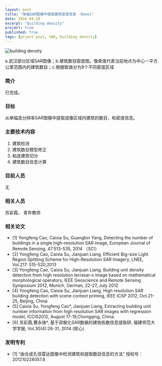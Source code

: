 ```yaml
---
layout: post
title: "单幅SAR图像中提取建筑密度信息 -Done!"
date: 2016-04-28
excerpt: "building density"
project: true
published: true
tags: [prject post, SAR, building density]
---
```


![building density](http://bighanksmallhank.github.io/mydata/BuildingDensity.jpg)

a.武汉部分区域SAR图像；b.建筑数目密度图。像素值代表当前地点为中心一平方公里范围内的建筑数目；c.根据取值分为8个不同密度区域

### 简介 ###

已完成。

### 目标 ###

从单幅高分辨率SAR图像中提取成像区域内建筑的数目，和密度信息。

### 主要技术内容 ### 
1. 建筑检测
2. 建筑数目模型修正
3. 粘连建筑切分
4. 建筑数目信息计算

### 目前人员 ###

无

### 相关人员 ###

苏彩霞， 青年教师

### 相关论文 ###
- [1] Yongfeng Cao, Caixia Su, Guangbin Yang, Detecting the number of buildings in a single high-resolution SAR image, European Journal of Remote Sensing, 47:513-535, 2014 （SCI）
- [2] Yongfeng Cao, Caixia Su, Jianjuan Liang, Efficient Big-size Light Region Splitting Scheme for High-Resolution SAR Imagery, LNEE, Vol.217: 515-520,2013
- [3] Yongfeng Cao, Caixia Su, Jianjuan Liang, Building unit density detection from high resolution terrasar-x image based on mathematical morphological operators, IEEE Geoscience and Remote Sensing Symposium 2012, Munich, German, 22-27, July 2012 
- [4] Yongfeng Cao, Caixia Su, Jianjuan Liang, High resolution SAR building detection with scene context priming, IEEE ICSP 2012, Oct.21-25, Beijing, China
- [5] Caixia Su, Yongfeng Cao*, Jianjuan Liang, Extracting building unit number information from high resolution SAR images with regression model, ICCIS2012, August 17-19,Chongqing, China.
- [6] 苏彩霞,曹永锋*, 基于双极化SAR数据的建筑栋数信息提取研, 福建师范大学学报, Vol.30(4):26-31, 2014  (核心)

### 发明专利 ###
- [1] “由合成孔径雷达图像中检测建筑和提取数目信息的方法” 授权号：201210228057.8
